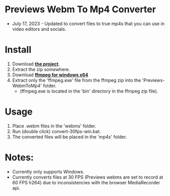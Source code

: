 # Previews Webm To Mp4 Converter

- July 17, 2023 - Updated to convert files to true mp4s that you can use in video editors and socials.

# Install
1. Download **[the project](https://github.com/Previews-app/Previews-WebmToMp4/archive/refs/heads/master.zip)**.
2. Extract the zip somewhere.
3. Download **[ffmpeg for windows x64](https://github.com/BtbN/FFmpeg-Builds/releases/download/latest/ffmpeg-master-latest-win64-gpl.zip)**
4. Extract only the 'ffmpeg.exe' file from the ffmpeg zip into the 'Previews-WebmToMp4' folder.
   * (ffmpeg.exe is located in the 'bin' directory in the ffmpeg zip file).

# Usage
1. Place .webm files in the 'webms' folder.
2. Run (double click) convert-30fps-win.bat.
3. The converted files will be placed in the 'mp4s' folder.


# Notes:
* Currently only supports Windows.
* Currently converts files at 30 FPS (Previews webms are set to record at 60 FPS h264) due to inconsistencies with the browser MediaRecorder api.
